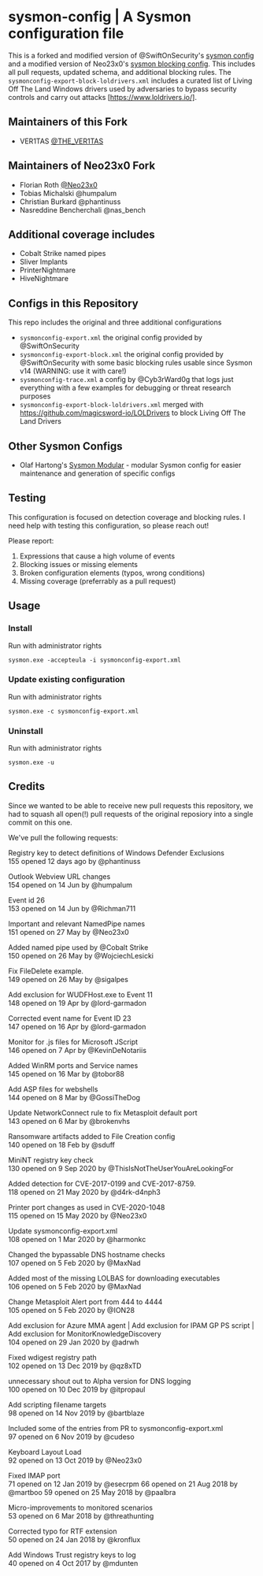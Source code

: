 # sysmon-config | A Sysmon configuration file
This is a forked and modified version of @SwiftOnSecurity's [sysmon config](https://github.com/SwiftOnSecurity/sysmon-config) and
a modified version of Neo23x0's [sysmon blocking config](https://github.com/Neo23x0/sysmon-config). This includes all pull requests, updated schema, and additional blocking rules. The `sysmonconfig-export-block-loldrivers.xml` includes a curated list of Living Off The Land Windows drivers used by adversaries to bypass security controls and carry out attacks [https://www.loldrivers.io/]. 

## Maintainers of this Fork
- VER1TAS [@THE_VER1TAS](https://twitter.com/THE_VER1TAS)

## Maintainers of Neo23x0 Fork
- Florian Roth [@Neo23x0](https://twitter.com/cyb3rops)
- Tobias Michalski @humpalum
- Christian Burkard @phantinuss
- Nasreddine Bencherchali @nas_bench
  
## Additional coverage includes
- Cobalt Strike named pipes
- Sliver Implants
- PrinterNightmare
- HiveNightmare

## Configs in this Repository
This repo includes the original and three additional configurations

- `sysmonconfig-export.xml` the original config provided by @SwiftOnSecurity
- `sysmonconfig-export-block.xml` the original config provided by @SwiftOnSecurity with some basic blocking rules usable since Sysmon v14 (WARNING: use it with care!)
- `sysmonconfig-trace.xml` a config by @Cyb3rWard0g that logs just everything with a few examples for debugging or threat research purposes
- `sysmonconfig-export-block-loldrivers.xml` merged with https://github.com/magicsword-io/LOLDrivers to block Living Off The Land Drivers

## Other Sysmon Configs
- Olaf Hartong's [Sysmon Modular](https://github.com/olafhartong/sysmon-modular) - modular Sysmon config for easier maintenance and generation of specific configs

## Testing
This configuration is focused on detection coverage and blocking rules. I need help with testing this configuration, so please reach out!

Please report:

1. Expressions that cause a high volume of events
2. Blocking issues or missing elements
3. Broken configuration elements (typos, wrong conditions)
4. Missing coverage (preferrably as a pull request)

## Usage

### Install

Run with administrator rights

```batch
sysmon.exe -accepteula -i sysmonconfig-export.xml
```

### Update existing configuration

Run with administrator rights

```batch
sysmon.exe -c sysmonconfig-export.xml
```

### Uninstall

Run with administrator rights

```batch
sysmon.exe -u
```

## Credits

Since we wanted to be able to receive new pull requests this repository, we had to squash all open(!) pull requests of the original reposiory into a single commit on this one.

We've pull the following requests:

Registry key to detect definitions of Windows Defender Exclusions\
155 opened 12 days ago by @phantinuss

Outlook Webview URL changes\
154 opened on 14 Jun by @humpalum

Event id 26\
153 opened on 14 Jun by @Richman711

Important and relevant NamedPipe names\
151 opened on 27 May by @Neo23x0

Added named pipe used by @Cobalt Strike\
150 opened on 26 May by @WojciechLesicki

Fix FileDelete example.\
149 opened on 26 May by @sigalpes

Add exclusion for WUDFHost.exe to Event 11\
148 opened on 19 Apr by @lord-garmadon

Corrected event name for Event ID 23\
147 opened on 16 Apr by @lord-garmadon

Monitor for .js files for Microsoft JScript\
146 opened on 7 Apr by @KevinDeNotariis

Added WinRM ports and Service names\
145 opened on 16 Mar by @tobor88

Add ASP files for webshells\
144 opened on 8 Mar by @GossiTheDog

Update NetworkConnect rule to fix Metasploit default port\
143 opened on 6 Mar by @brokenvhs

Ransomware artifacts added to File Creation config\
140 opened on 18 Feb by @sduff

MiniNT registry key check\
130 opened on 9 Sep 2020 by @ThisIsNotTheUserYouAreLookingFor

Added detection for CVE-2017-0199 and CVE-2017-8759.\
118 opened on 21 May 2020 by @d4rk-d4nph3

Printer port changes as used in CVE-2020-1048\
115 opened on 15 May 2020 by @Neo23x0

Update sysmonconfig-export.xml\
108 opened on 1 Mar 2020 by @harmonkc

Changed the bypassable DNS hostname checks\
107 opened on 5 Feb 2020 by @MaxNad

Added most of the missing LOLBAS for downloading executables\
106 opened on 5 Feb 2020 by @MaxNad

Change Metasploit Alert port from 444 to 4444\
105 opened on 5 Feb 2020 by @ION28

Add exclusion for Azure MMA agent | Add exclusion for IPAM GP PS script | Add exclusion for MonitorKnowledgeDiscovery\
104 opened on 29 Jan 2020 by @adrwh

Fixed wdigest registry path\
102 opened on 13 Dec 2019 by @qz8xTD

unnecessary shout out to Alpha version for DNS logging\
100 opened on 10 Dec 2019 by @itpropaul

Add scripting filename targets\
98 opened on 14 Nov 2019 by @bartblaze

Included some of the entries from PR to sysmonconfig-export.xml\
97 opened on 6 Nov 2019 by @cudeso

Keyboard Layout Load\
92 opened on 13 Oct 2019 by @Neo23x0

Fixed IMAP port\
71 opened on 12 Jan 2019 by @esecrpm
66 opened on 21 Aug 2018 by @martboo
59 opened on 25 May 2018 by @paalbra

Micro-improvements to monitored scenarios\
53 opened on 6 Mar 2018 by @threathunting

Corrected typo for RTF extension\
50 opened on 24 Jan 2018 by @kronflux

Add Windows Trust registry keys to log\
40 opened on 4 Oct 2017 by @mdunten
